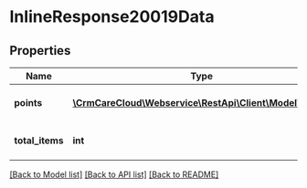 # InlineResponse20019Data

## Properties
Name | Type | Description | Notes
------------ | ------------- | ------------- | -------------
**points** | [**\CrmCareCloud\Webservice\RestApi\Client\Model\Point[]**](Point.md) | List of the point records | [optional] 
**total_items** | **int** | Count of all found point records | [optional] 

[[Back to Model list]](../../README.md#documentation-for-models) [[Back to API list]](../../README.md#documentation-for-api-endpoints) [[Back to README]](../../README.md)

